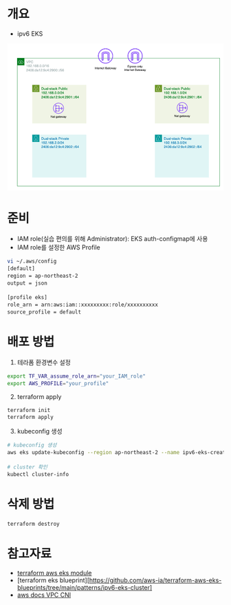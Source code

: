 # 개요
* ipv6 EKS

![](./imgs/arch.png)

# 준비
* IAM role(실습 편의를 위해 Administrator): EKS auth-configmap에 사용
* IAM role를 설정한 AWS Profile

```sh
vi ~/.aws/config
[default]
region = ap-northeast-2
output = json

[profile eks]
role_arn = arn:aws:iam::xxxxxxxxx:role/xxxxxxxxxx
source_profile = default
```

# 배포 방법

1. 테라폼 환경변수 설정

```sh
export TF_VAR_assume_role_arn="your_IAM_role"
export AWS_PROFILE="your_profile"
```

2. terraform apply

```sh
terraform init
terraform apply
```

3. kubeconfig 생성

```bash
# kubeconfig 생성
aws eks update-kubeconfig --region ap-northeast-2 --name ipv6-eks-createby-terraform

# cluster 확인
kubectl cluster-info
```

# 삭제 방법

```sh
terraform destroy
```

# 참고자료
* [terraform aws eks module](https://github.com/terraform-aws-modules/terraform-aws-vpc/blob/v5.5.2/examples/ipv6-only/main.tf)
* [terraform eks blueprint][https://github.com/aws-ia/terraform-aws-eks-blueprints/tree/main/patterns/ipv6-eks-cluster]
* [aws docs VPC CNI](https://docs.aws.amazon.com/eks/latest/userguide/cni-iam-role.html#cni-iam-role-create-ipv6-policy)
